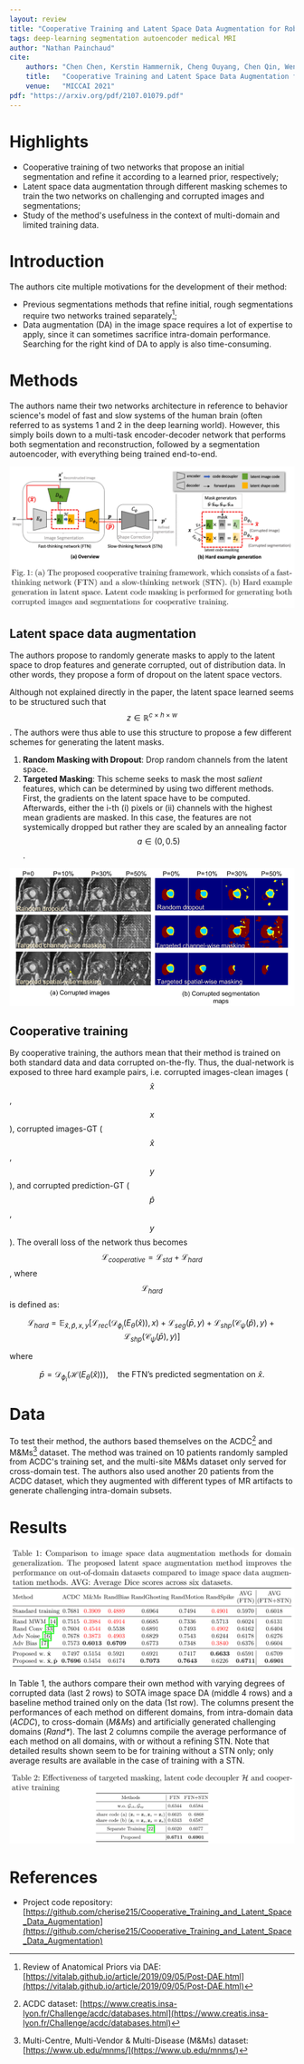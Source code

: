 ```yaml
---
layout: review
title: "Cooperative Training and Latent Space Data Augmentation for Robust Medical Image Segmentation"
tags: deep-learning segmentation autoencoder medical MRI
author: "Nathan Painchaud"
cite:
    authors: "Chen Chen, Kerstin Hammernik, Cheng Ouyang, Chen Qin, Wenjia Bai, Daniel Rueckert"
    title:   "Cooperative Training and Latent Space Data Augmentation for Robust Medical Image Segmentation"
    venue:   "MICCAI 2021"
pdf: "https://arxiv.org/pdf/2107.01079.pdf"
---
```



# Highlights
- Cooperative training of two networks that propose an initial segmentation and refine it according to a learned prior,
respectively;
- Latent space data augmentation through different masking schemes to train the two networks on challenging and
corrupted images and segmentations;
- Study of the method's usefulness in the context of multi-domain and limited training data.


# Introduction
The authors cite multiple motivations for the development of their method:
- Previous segmentations methods that refine initial, rough segmentations require two networks trained separately[^1];
- Data augmentation (DA) in the image space requires a lot of expertise to apply, since it can sometimes sacrifice
intra-domain performance. Searching for the right kind of DA to apply is also time-consuming.


# Methods
The authors name their two networks architecture in reference to behavior science's model of fast and slow systems of
the human brain (often referred to as systems 1 and 2 in the deep learning world). However, this simply boils down to a
multi-task encoder-decoder network that performs both segmentation and reconstruction, followed by a segmentation
autoencoder, with everything being trained end-to-end.

![](/article/images/CoopTrainingAndLatentSpaceDA/figure1.jpg)

## Latent space data augmentation
The authors propose to randomly generate masks to apply to the latent space to drop features and generate corrupted, out
of distribution data. In other words, they propose a form of dropout on the latent space vectors.

Although not explained directly in the paper, the latent space learned seems to be structured such that
$$z \in \mathbb{R}^{c \times h \times w}$$. The authors were thus able to use this structure to propose a few different
schemes for generating the latent masks.

1. **Random Masking with Dropout**: Drop random channels from the latent space.
2. **Targeted Masking**: This scheme seeks to mask the most *salient* features, which can be determined by using two
different methods. First, the gradients on the latent space have to be computed. Afterwards, either the i-th (i) pixels
or (ii) channels with the highest mean gradients are masked. In this case, the features are not systemically dropped but
rather they are scaled by an annealing factor $$a \in (0,0.5)$$.

![](/article/images/CoopTrainingAndLatentSpaceDA/figure3.jpg)

## Cooperative training
By cooperative training, the authors mean that their method is trained on both standard data and data corrupted
on-the-fly. Thus, the dual-network is exposed to three hard example pairs, i.e. corrupted images-clean images
($$\hat{x}$$, $$x$$), corrupted images-GT ($$\hat{x}$$, $$y$$), and corrupted prediction-GT ($$\hat{p}$$, $$y$$). The
overall loss of the network thus becomes $$\mathcal{L}_{cooperative} = \mathcal{L}_{std} + \mathcal{L}_{hard}$$, where
$$\mathcal{L}_{hard}$$ is defined as:

$$
\mathcal{L}_{hard} = \mathbb{E}_{\hat{x},\hat{p},x,y} [ \mathcal{L}_{rec}(\mathcal{D}_{\phi_i}(E_{\theta}(\hat{x})),x) + \mathcal{L}_{seg}(\bar{p},y) + \mathcal{L}_{shp}(\mathcal{C}_{\psi}(\hat{p}),y) + \mathcal{L}_{shp}(\mathcal{C}_{\psi}(\bar{p}),y) ]
$$

where

$$
\bar{p} = \mathcal{D}_{\phi_i} (\mathcal{H}(E_{\theta}(\hat{x}))), \quad \text{the FTN's predicted segmentation on}~\hat{x}.
$$


# Data
To test their method, the authors based themselves on the ACDC[^2] and M&Ms[^3] dataset. The method was trained on 10
patients randomly sampled from ACDC's training set, and the multi-site M&Ms dataset only served for cross-domain test.
The authors also used another 20 patients from the ACDC dataset, which they augmented with different types of MR
artifacts to generate challenging intra-domain subsets.


# Results

![](/article/images/CoopTrainingAndLatentSpaceDA/table1.jpg)

In Table 1, the authors compare their own method with varying degrees of corrupted data (last 2 rows) to SOTA image
space DA (middle 4 rows) and a baseline method trained only on the data (1st row). The columns present the performances
of each method on different domains, from intra-domain data (*ACDC*), to cross-domain (*M&Ms*) and artificially
generated challenging domains (*Rand\**). The last 2 columns compile the average performance of each method on all
domains, with or without a refining STN. Note that detailed results shown seem to be for training without a STN only;
only average results are available in the case of training with a STN.

![](/article/images/CoopTrainingAndLatentSpaceDA/table2.jpg)


# References
- Project code repository: [https://github.com/cherise215/Cooperative_Training_and_Latent_Space_Data_Augmentation](https://github.com/cherise215/Cooperative_Training_and_Latent_Space_Data_Augmentation)

[^1]: Review of Anatomical Priors via DAE: [https://vitalab.github.io/article/2019/09/05/Post-DAE.html](https://vitalab.github.io/article/2019/09/05/Post-DAE.html)
[^2]: ACDC dataset: [https://www.creatis.insa-lyon.fr/Challenge/acdc/databases.html](https://www.creatis.insa-lyon.fr/Challenge/acdc/databases.html)
[^3]: Multi-Centre, Multi-Vendor & Multi-Disease (M&Ms) dataset: [https://www.ub.edu/mnms/](https://www.ub.edu/mnms/)
